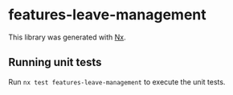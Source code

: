 # features-leave-management

This library was generated with [Nx](https://nx.dev).

## Running unit tests

Run `nx test features-leave-management` to execute the unit tests.
